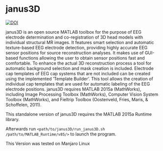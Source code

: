 # janus3D
[![DOI](https://zenodo.org/badge/DOI/10.5281/zenodo.7211774.svg)](https://doi.org/10.5281/zenodo.7211774)

janus3D is an open source MATLAB toolbox for the purpose of EEG electrode determination and co-registration of 3D head models with individual structural MR images. It features smart selection and automatic texture-based EEG electrode detection, providing highly accurate EEG sensor positions for source reconstruction analyses. It makes use of GUI-based functions allowing the user to obtain sensor positions fast and comfortable. To enhance the actual 3D reconstruction process a tool for automatic background selection and mask creation is included. Electrode cap templates of EEG cap systems that are not included can be created using the implemented ’Template Builder’. This tool allows the creation of individual cap templates that are used for automatic labeling of the EEG electrode positions. janus3D requires MATLAB 2015a (MathWorks), including Image Processing Toolbox (MathWorks), Computer Vision System Toolbox (MathWorks), and Fieltrip Toolbox (Oostenveld, Fries, Maris, & Schoffelen, 2011).

This standalone version of janus3D requires the MATLAB 2015a Runtime library.

Afterwards run `<path/to/janus3D/run_janus3D.sh /path/to/MATLAB_Runtime/v85/>` to launch the program.

This Version was tested on Manjaro Linux
